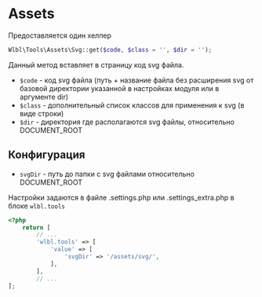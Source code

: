 # Assets

Предоставляется один хелпер
```php
Wlbl\Tools\Assets\Svg::get($code, $class = '', $dir = '');
```
Данный метод вставляет в страницу код svg файла.

* `$code` - код svg файла (путь + название файла без расширения svg от базовой директории указанной в настройках модуля или в аргументе dir) 
* `$class` - дополнительный список классов для применения к svg (в виде строки)
* `$dir` - директория где располагаются svg файлы, относительно DOCUMENT_ROOT

## Конфигурация
* `svgDir` - путь до папки с svg файлами относительно DOCUMENT_ROOT

Настройки задаются в файле .settings.php или .settings_extra.php в блоке `wlbl.tools`
```php
<?php
    return [
        // ...
        'wlbl.tools' => [
            'value' => [
                'svgDir' => '/assets/svg/',
            ],
        ],
        // ...
];
```